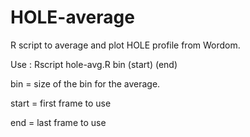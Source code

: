 # HOLE-average
R script to average and plot HOLE profile from Wordom.


Use : Rscript hole-avg.R bin (start) (end)


bin = size of the bin for the average.

start = first frame to use

end = last frame to use
